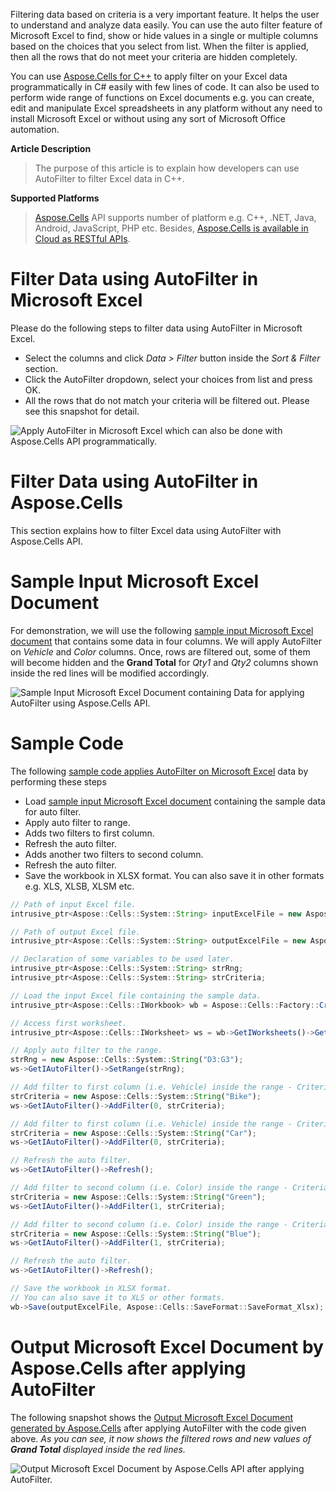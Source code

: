Filtering data based on criteria is a very important feature. It helps the user to understand and analyze data easily. You can use the auto filter feature of Microsoft Excel to find, show or hide values in a single or multiple columns based on the choices that you select from list. When the filter is applied, then all the rows that do not meet your criteria are hidden completely.

You can use [Aspose.Cells for C++](https://products.aspose.com/cells/cpp) to apply filter on your Excel data programmatically in C# easily with few lines of code. It can also be used to perform wide range of functions on Excel documents e.g. you can create, edit and manipulate Excel spreadsheets in any platform without any need to install Microsoft Excel or without using any sort of Microsoft Office automation.

**Article Description**

>The purpose of this article is to explain how developers can use AutoFilter to filter Excel data in C++.

**Supported Platforms**

>[Aspose.Cells](https://products.aspose.com/cells/) API supports number of platform e.g. C++, .NET, Java, Android, JavaScript, PHP etc. Besides, [Aspose.Cells is available in Cloud as RESTful APIs](https://products.aspose.cloud/cells).

# Filter Data using AutoFilter in Microsoft Excel

Please do the following steps to filter data using AutoFilter in Microsoft Excel.

* Select the columns and click _Data > Filter_ button inside the _Sort & Filter_ section.
* Click the AutoFilter dropdown, select your choices from list and press OK.
* All the rows that do not match your criteria will be filtered out. Please see this snapshot for detail.

![Apply AutoFilter in Microsoft Excel which can also be done with Aspose.Cells API programmatically.](https://raw.githubusercontent.com/AsposeCells/AsposeCells-Screenshots-and-Sample-Files/master/Use%20AutoFilter%20to%20Filter%20Excel%20Data/Apply-AutoFilter-Microsoft-Excel-Aspose.Cells-API.png "Apply AutoFilter in Microsoft Excel which can also be done with Aspose.Cells API programmatically.")

# Filter Data using AutoFilter in Aspose.Cells

This section explains how to filter Excel data using AutoFilter with Aspose.Cells API.

# Sample Input Microsoft Excel Document

For demonstration, we will use the following [sample input Microsoft Excel document](https://github.com/AsposeCells/AsposeCells-Screenshots-and-Sample-Files/blob/master/Use%20AutoFilter%20to%20Filter%20Excel%20Data/sampleUseAutoFilterToFilterExcelData.xlsx) that contains some data in four columns. We will apply AutoFilter on _Vehicle_ and _Color_ columns. Once, rows are filtered out, some of them will become hidden and the **Grand Total** for _Qty1_ and _Qty2_ columns shown inside the red lines will be modified accordingly.

![Sample Input Microsoft Excel Document containing Data for applying AutoFilter using Aspose.Cells API.](https://raw.githubusercontent.com/AsposeCells/AsposeCells-Screenshots-and-Sample-Files/master/Use%20AutoFilter%20to%20Filter%20Excel%20Data/Sample-Microsoft-Excel-Apply-AutoFilter-Aspose.Cells-API.png "Sample Input Microsoft Excel Document containing Data for applying AutoFilter using Aspose.Cells API.")

# Sample Code

The following [sample code applies AutoFilter on Microsoft Excel](https://gist.github.com/AsposeCells/0919095bebf74907d0971077d454ae98) data by performing these steps

* Load [sample input Microsoft Excel document](https://github.com/AsposeCells/AsposeCells-Screenshots-and-Sample-Files/blob/master/Use%20AutoFilter%20to%20Filter%20Excel%20Data/sampleUseAutoFilterToFilterExcelData.xlsx) containing the sample data for auto filter.
* Apply auto filter to range.
* Adds two filters to first column.
* Refresh the auto filter.
* Adds another two filters to second column.
* Refresh the auto filter.
* Save the workbook in XLSX format. You can also save it in other formats e.g. XLS, XLSB, XLSM etc.

```js
// Path of input Excel file.
intrusive_ptr<Aspose::Cells::System::String> inputExcelFile = new Aspose::Cells::System::String("D:/Download/sampleUseAutoFilterToFilterExcelData.xlsx");

// Path of output Excel file.
intrusive_ptr<Aspose::Cells::System::String> outputExcelFile = new Aspose::Cells::System::String("D:/Download/outputUseAutoFilterToFilterExcelData.xlsx");

// Declaration of some variables to be used later.
intrusive_ptr<Aspose::Cells::System::String> strRng;
intrusive_ptr<Aspose::Cells::System::String> strCriteria;

// Load the input Excel file containing the sample data.
intrusive_ptr<Aspose::Cells::IWorkbook> wb = Aspose::Cells::Factory::CreateIWorkbook(inputExcelFile);

// Access first worksheet.
intrusive_ptr<Aspose::Cells::IWorksheet> ws = wb->GetIWorksheets()->GetObjectByIndex(0);

// Apply auto filter to the range.
strRng = new Aspose::Cells::System::String("D3:G3");
ws->GetIAutoFilter()->SetRange(strRng);

// Add filter to first column (i.e. Vehicle) inside the range - Criteria --> Bike
strCriteria = new Aspose::Cells::System::String("Bike");
ws->GetIAutoFilter()->AddFilter(0, strCriteria);

// Add filter to first column (i.e. Vehicle) inside the range - Criteria --> Car
strCriteria = new Aspose::Cells::System::String("Car");
ws->GetIAutoFilter()->AddFilter(0, strCriteria);

// Refresh the auto filter.
ws->GetIAutoFilter()->Refresh();

// Add filter to second column (i.e. Color) inside the range - Criteria --> Green
strCriteria = new Aspose::Cells::System::String("Green");
ws->GetIAutoFilter()->AddFilter(1, strCriteria);

// Add filter to second column (i.e. Color) inside the range - Criteria --> Blue
strCriteria = new Aspose::Cells::System::String("Blue");
ws->GetIAutoFilter()->AddFilter(1, strCriteria);

// Refresh the auto filter.
ws->GetIAutoFilter()->Refresh();

// Save the workbook in XLSX format. 
// You can also save it to XLS or other formats.
wb->Save(outputExcelFile, Aspose::Cells::SaveFormat::SaveFormat_Xlsx);
```

# Output Microsoft Excel Document by Aspose.Cells after applying AutoFilter

The following snapshot shows the [Output Microsoft Excel Document generated by Aspose.Cells](https://github.com/AsposeCells/AsposeCells-Screenshots-and-Sample-Files/blob/master/Use%20AutoFilter%20to%20Filter%20Excel%20Data/outputUseAutoFilterToFilterExcelData.xlsx) after applying AutoFilter with the code given above. _As you can see, it now shows the filtered rows and new values of **Grand Total** displayed inside the red lines._

![Output Microsoft Excel Document by Aspose.Cells API after applying AutoFilter.](https://raw.githubusercontent.com/AsposeCells/AsposeCells-Screenshots-and-Sample-Files/master/Use%20AutoFilter%20to%20Filter%20Excel%20Data/Output-Microsoft-Excel-Apply-AutoFilter-Aspose.Cells-API.png "Output Microsoft Excel Document by Aspose.Cells API after applying AutoFilter.")

